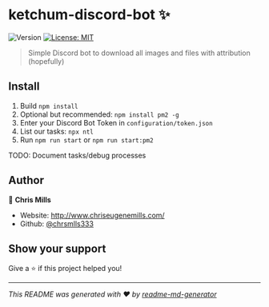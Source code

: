 # ketchum-discord-bot ✨
![Version](https://img.shields.io/badge/version-0.1.0-blue.svg?cacheSeconds=2592000)
[![License: MIT](https://img.shields.io/badge/License-MIT-yellow.svg)](#)

> Simple Discord bot to download all images and files with attribution (hopefully)

## Install

1. Build `npm install`
2. Optional but recommended: `npm install pm2 -g`
3. Enter your Discord Bot Token in `configuration/token.json`
4. List our tasks: `npx ntl`
5. Run `npm run start` or `npm run start:pm2`

TODO: Document tasks/debug processes

## Author

👤 **Chris Mills**

* Website: http://www.chriseugenemills.com/
* Github: [@chrsmlls333](https://github.com/chrsmlls333)

## Show your support

Give a ⭐️ if this project helped you!


***
_This README was generated with ❤️ by [readme-md-generator](https://github.com/kefranabg/readme-md-generator)_